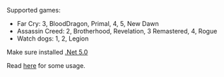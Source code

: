 Supported games:
- Far Cry: 3, BloodDragon, Primal, 4, 5, New Dawn
- Assassin Creed: 2, Brotherhood, Revelation, 3 Remastered, 4, Rogue
- Watch dogs: 1, 2, Legion


Make sure installed [.Net 5.0](https://dotnet.microsoft.com/download/dotnet/5.0)

Read [here](https://github.com/eprilx/FFDConverter#usage) for some usage.
